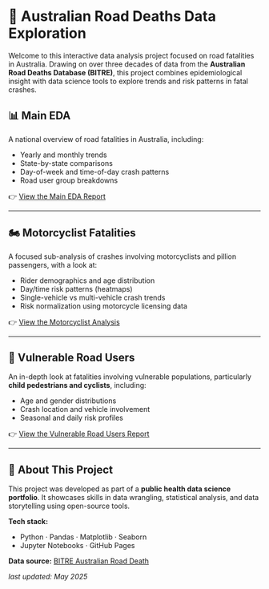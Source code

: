 # 🚗 Australian Road Deaths Data Exploration

Welcome to this interactive data analysis project focused on road fatalities in Australia. Drawing on over three decades of data from the **Australian Road Deaths Database (BITRE)**, this project combines epidemiological insight with data science tools to explore trends and risk patterns in fatal crashes.

## 📊 Main EDA

A national overview of road fatalities in Australia, including:
- Yearly and monthly trends
- State-by-state comparisons
- Day-of-week and time-of-day crash patterns
- Road user group breakdowns

👉 [View the Main EDA Report](main-eda.html)

---

## 🏍️ Motorcyclist Fatalities

A focused sub-analysis of crashes involving motorcyclists and pillion passengers, with a look at:
- Rider demographics and age distribution
- Day/time risk patterns (heatmaps)
- Single-vehicle vs multi-vehicle crash trends
- Risk normalization using motorcycle licensing data

👉 [View the Motorcyclist Analysis](motorcyclists.html)

---

## 🚸 Vulnerable Road Users

An in-depth look at fatalities involving vulnerable populations, particularly **child pedestrians and cyclists**, including:
- Age and gender distributions
- Crash location and vehicle involvement
- Seasonal and daily risk profiles

👉 [View the Vulnerable Road Users Report](vulnerable-users.html)

---

## 📂 About This Project

This project was developed as part of a **public health data science portfolio**. It showcases skills in data wrangling, statistical analysis, and data storytelling using open-source tools.

**Tech stack:**
- Python · Pandas · Matplotlib · Seaborn
- Jupyter Notebooks · GitHub Pages

**Data source:** [BITRE Australian Road Death](https://catalogue.data.infrastructure.gov.au/dataset/australian-road-deaths-database)

_last updated: May 2025_